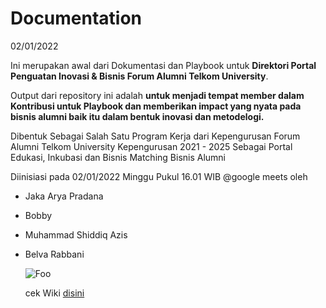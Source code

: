 # Documentation

02/01/2022

Ini merupakan awal dari Dokumentasi dan Playbook untuk **Direktori Portal Penguatan Inovasi & Bisnis Forum Alumni Telkom University**.

Output dari repository ini adalah **untuk menjadi tempat member dalam Kontribusi untuk Playbook dan memberikan impact yang nyata pada bisnis alumni baik itu dalam bentuk inovasi dan metodelogi.**

Dibentuk Sebagai Salah Satu Program Kerja dari Kepengurusan Forum Alumni Telkom University Kepengurusan 2021 - 2025 Sebagai Portal Edukasi, Inkubasi dan Bisnis Matching Bisnis Alumni

Diinisiasi pada 02/01/2022 Minggu Pukul 16.01 WIB @google meets oleh

- Jaka Arya Pradana
- Bobby
- Muhammad Shiddiq Azis
- Belva Rabbani

  ![Foo](https://i.imgur.com/hJwbWmZ.png)
  
  cek Wiki [disini](https://github.com/Fast-Innovation-Hub/Documentation/wiki)


